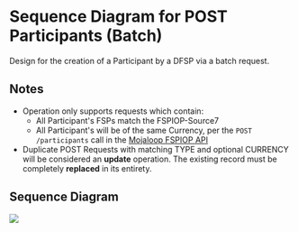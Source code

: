 # Sequence Diagram for POST Participants (Batch)

Design for the creation of a Participant by a DFSP via a batch request.

## Notes
- Operation only supports requests which contain:
    - All Participant's FSPs match the FSPIOP-Source7
    - All Participant's will be of the same Currency, per the `POST /participants` call in the [Mojaloop FSPIOP API](/api/fspiop/v1.1/api-definition.html#post-participants)  
- Duplicate POST Requests with matching TYPE and optional CURRENCY will be considered an __update__ operation. The existing record must be completely **replaced** in its entirety. 

## Sequence Diagram

![]("mojaloop-technical-overview/account-lookup-service/assets/diagrams/sequence/seq-acct-lookup-post-participants-batch-7.1.1.plantuml")

